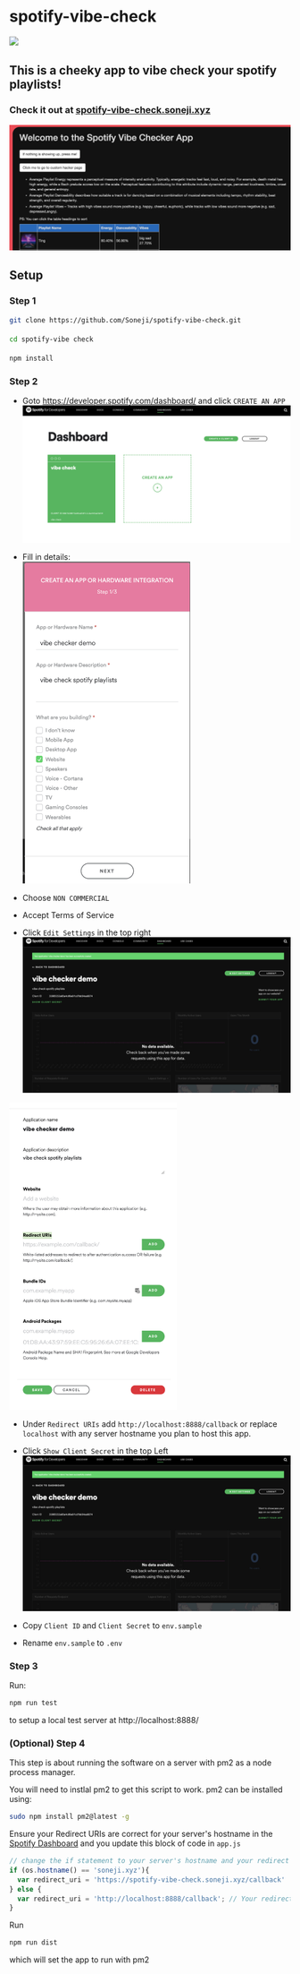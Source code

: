 # spotify-vibe-check

<img src="https://repository-images.githubusercontent.com/265615768/d8cf0600-ba69-11ea-9d02-44082bab200c">

## This is a cheeky app to vibe check your spotify playlists!

### Check it out at [spotify-vibe-check.soneji.xyz](https://spotify-vibe-check.soneji.xyz)

![](assets/screenshot.png)

## Setup

### Step 1

```sh
git clone https://github.com/Soneji/spotify-vibe-check.git

cd spotify-vibe check

npm install
```

### Step 2

 - Goto https://developer.spotify.com/dashboard/ and click `CREATE AN APP`
 ![](assets/create.png)

 - Fill in details:
  <br><img src="assets/details.png" width=300px>

 - Choose `NON COMMERCIAL`

 - Accept Terms of Service

 - Click `Edit Settings` in the top right
 ![](assets/secret.png)
 <img src="assets/callback.png" width=300px>

 - Under `Redirect URIs` add `http://localhost:8888/callback` or replace `localhost` with any server hostname you plan to host this app. 

 - Click `Show Client Secret` in the top Left
 ![](assets/secret.png)

 - Copy `Client ID` and `Client Secret` to `env.sample`

 - Rename `env.sample` to `.env`

### Step 3
Run:
```sh
npm run test
```
to setup a local test server at http://localhost:8888/ 

### (Optional) Step 4

This step is about running the software on a server with pm2 as a node process manager. 

You will need to instlal pm2 to get this script to work. pm2 can be installed using:
```sh
sudo npm install pm2@latest -g
```

Ensure your Redirect URIs are correct for your server's hostname in the [Spotify Dashboard](https://developer.spotify.com/dashboard/) and you update this block of code in `app.js`

```js
// change the if statement to your server's hostname and your redirect url you've set in spotify developer settings
if (os.hostname() == 'soneji.xyz'){
  var redirect_uri = 'https://spotify-vibe-check.soneji.xyz/callback'
} else {
  var redirect_uri = 'http://localhost:8888/callback'; // Your redirect uri
}
```

Run
```sh
npm run dist
```
which will set the app to run with pm2
